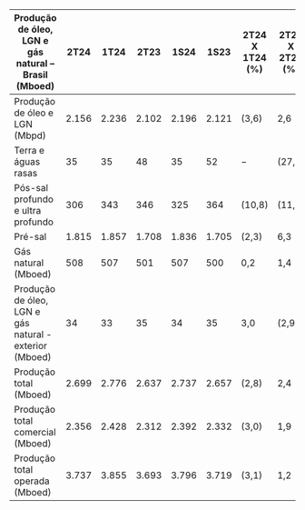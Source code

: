 |Produção de óleo, LGN e gás natural – Brasil (Mboed)|2T24|1T24|2T23|1S24|1S23|2T24 X 1T24 (%)|2T24 X 2T23 (%)|1S24 X 1S23 (%)|
|---|---|---|---|---|---|---|---|---|
|Produção de óleo e LGN (Mbpd)|2.156|2.236|2.102|2.196|2.121|(3,6)|2,6|3,5|
|Terra e águas rasas|35|35|48|35|52|−|(27,1)|(32,7)|
|Pós-sal profundo e ultra profundo|306|343|346|325|364|(10,8)|(11,6)|(10,7)|
|Pré-sal|1.815|1.857|1.708|1.836|1.705|(2,3)|6,3|7,7|
|Gás natural (Mboed)|508|507|501|507|500|0,2|1,4|1,4|
|Produção de óleo, LGN e gás natural - exterior (Mboed)|34|33|35|34|35|3,0|(2,9)|(2,9)|
|Produção total (Mboed)|2.699|2.776|2.637|2.737|2.657|(2,8)|2,4|3,0|
|Produção total comercial (Mboed)|2.356|2.428|2.312|2.392|2.332|(3,0)|1,9|2,6|
|Produção total operada (Mboed)|3.737|3.855|3.693|3.796|3.719|(3,1)|1,2|2,1|